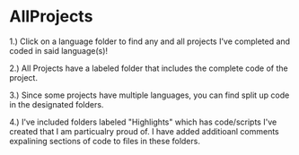 # AllProjects
1.) Click on a language folder to find any and all projects I've completed and coded in said language(s)!

2.) All Projects have a labeled folder that includes the complete code of the project.

3.) Since some projects have multiple languages, you can find split up code in the designated folders.

4.) I've included folders labeled "Highlights" which has code/scripts I've created that I am particualry proud of. I have added additioanl comments expalining sections of code to files in these folders.
